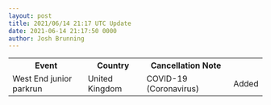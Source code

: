 ```yaml
---
layout: post
title: 2021/06/14 21:17 UTC Update
date: 2021-06-14 21:17:50 0000
author: Josh Brunning
---
```


<table style='width: 100%'>
    <tr>
        <th>Event</th>
        <th>Country</th>
        <th>Cancellation Note</th>
        <th></th>
    </tr>
    <tr>
        <td>West End junior parkrun</td>
        <td>United Kingdom</td>
        <td>COVID-19 (Coronavirus)</td>
        <td>Added</td>
    </tr>
